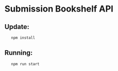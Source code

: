 # Submission Bookshelf API

## Update:
```bash 
   npm install
```
## Running:
```bash 
   npm run start
```

